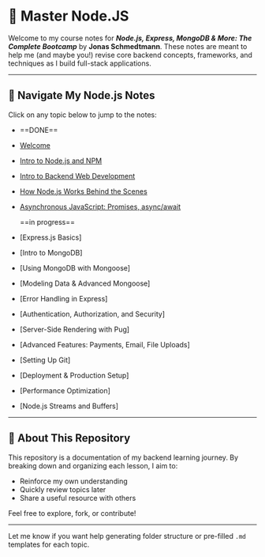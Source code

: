 # 📘 Master Node.JS

Welcome to my course notes for **_Node.js, Express, MongoDB & More: The Complete Bootcamp_** by **Jonas Schmedtmann**. These notes are meant to help me (and maybe you!) revise core backend concepts, frameworks, and techniques as I build full-stack applications.

---

## 📂 Navigate My Node.js Notes

Click on any topic below to jump to the notes:

- ==DONE==
- [Welcome](./notes/welcome%20and%20intro/welcome.md)
- [Intro to Node.js and NPM](./notes/welcome%20and%20intro/Intro%20to%20Nodejs%20and%20NPM.md)
- [Intro to Backend Web Development](./notes/Intro%20to%20Backend%20Web%20Development/Intro%20to%20backend.md)
- [How Node.js Works Behind the Scenes](./notes/Node%20behind%20the%20Scenes/Behind%20The%20Scenes.md)
- [Asynchronous JavaScript: Promises, async/await](./notes/async%20JS/async%20JS.md)

  ==in progress==

- [Express.js Basics]
- [Intro to MongoDB]
- [Using MongoDB with Mongoose]
- [Modeling Data & Advanced Mongoose]
- [Error Handling in Express]
- [Authentication, Authorization, and Security]
- [Server-Side Rendering with Pug]
- [Advanced Features: Payments, Email, File Uploads]
- [Setting Up Git]
- [Deployment & Production Setup]
- [Performance Optimization]
- [Node.js Streams and Buffers]

---

## 📌 About This Repository

This repository is a documentation of my backend learning journey. By breaking down and organizing each lesson, I aim to:

- Reinforce my own understanding
- Quickly review topics later
- Share a useful resource with others

Feel free to explore, fork, or contribute!

---

Let me know if you want help generating folder structure or pre-filled `.md` templates for each topic.
